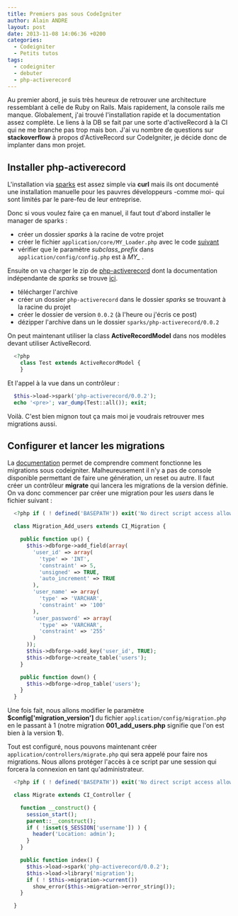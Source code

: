 ```yaml
---
title: Premiers pas sous CodeIgniter
author: Alain ANDRE
layout: post
date: 2013-11-08 14:06:36 +0200
categories:
  - Codeigniter
  - Petits tutos
tags:
  - codeigniter
  - debuter
  - php-activerecord
---
```

Au premier abord, je suis très heureux de retrouver une architecture ressemblant à celle de Ruby on Rails. Mais rapidement, la console rails me manque. Globalement, j'ai trouvé l'installation rapide et la documentation assez complète. Le liens à la DB se fait par une sorte d'activeRecord à la CI qui ne me branche pas trop mais bon. J'ai vu nombre de questions sur **stackoverflow** à propos d'ActiveRecord sur CodeIgniter, je décide donc de implanter dans mon projet.

## Installer php-activerecord

L'installation via [sparks][1] est assez simple via **curl** mais ils ont documenté une installation manuelle pour les pauvres développeurs -comme moi- qui sont limités par le pare-feu de leur entreprise.

Donc si vous voulez faire ça en manuel, il faut tout d'abord installer le manager de sparks :

*   créer un dossier *sparks* à la racine de votre projet
*   créer le fichier `application/core/MY_Loader.php` avec le code [suivant][2]
*   vérifier que le paramètre *subclass_prefix* dans `application/config/config.php` est à *MY_* .

Ensuite on va charger le zip de [php-activerecord][1] dont la documentation indépendante de *sparks* se trouve [ici][3].

*   télécharger l'archive
*   créer un dossier `php-activerecord` dans le dossier *sparks* se trouvant à la racine du projet
*   créer le dossier de version `0.0.2` (à l'heure ou j'écris ce post)
*   dézipper l'archive dans un le dossier `sparks/php-activerecord/0.0.2`

On peut maintenant utiliser la class **ActiveRecordModel** dans nos modèles devant utiliser ActiveRecord.
```php
  <?php
    class Test extends ActiveRecordModel {
    }
```

Et l'appel à la vue dans un contrôleur :
```php
  $this->load->spark('php-activerecord/0.0.2');
  echo '<pre>'; var_dump(Test::all()); exit;
```

Voilà. C'est bien mignon tout ça mais moi je voudrais retrouver mes migrations aussi.

## Configurer et lancer les migrations

La [documentation][4] permet de comprendre comment fonctionne les migrations sous codeigniter. Malheureusement il n'y a pas de console disponible permettant de faire une génération, un reset ou autre. Il faut créer un contrôleur **migrate** qui lancera les migrations de la version définie. On va donc commencer par créer une migration pour les *users* dans le fichier suivant :
```php application/migrations/001_add_users.php
  <?php if ( ! defined('BASEPATH')) exit('No direct script access allowed');

  class Migration_Add_users extends CI_Migration {

    public function up() {
      $this->dbforge->add_field(array(
        'user_id' => array(
          'type' => 'INT',
          'constraint' => 5,
          'unsigned' => TRUE,
          'auto_increment' => TRUE
        ),
        'user_name' => array(
          'type' => 'VARCHAR',
          'constraint' => '100'
        ),
        'user_password' => array(
          'type' => 'VARCHAR',
          'constraint' => '255'
        )
      ));
      $this->dbforge->add_key('user_id', TRUE);
      $this->dbforge->create_table('users');
    }

    public function down() {
      $this->dbforge->drop_table('users');
    }
  }
```

Une fois fait, nous allons modifier le paramètre **$config['migration_version']** du fichier `application/config/migration.php` en le passant à 1 (notre migration **001\_add\_users.php** signifie que l'on est bien à la version **1**).

Tout est configuré, nous pouvons maintenant créer `application/controllers/migrate.php` qui sera appelé pour faire nos migrations. Nous allons protéger l'accès à ce script par une session qui forcera la connexion en tant qu'administrateur.
```php
  <?php if ( ! defined('BASEPATH')) exit('No direct script access allowed');

  class Migrate extends CI_Controller {

    function __construct() {
      session_start();
      parent::__construct();
      if ( !isset($_SESSION['username']) ) {
        header('Location: admin');
      }
    }

    public function index() {
      $this->load->spark('php-activerecord/0.0.2');
      $this->load->library('migration');
      if ( ! $this->migration->current())
        show_error($this->migration->error_string());
    }

  }
```

 [1]: http://getsparks.org/packages/php-activerecord/versions/HEAD/show
 [2]: http://getsparks.org/static/install/MY_Loader.php.txt
 [3]: http://phpactiverecord.com/projects/main/wiki
 [4]: http://ellislab.com/codeigniter/user-guide/libraries/migration.html
